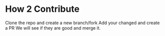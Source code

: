 # How 2 Contribute
Clone the repo and create a new branch/fork
Add your changed and create a PR
We will see if they are good and merge it.

